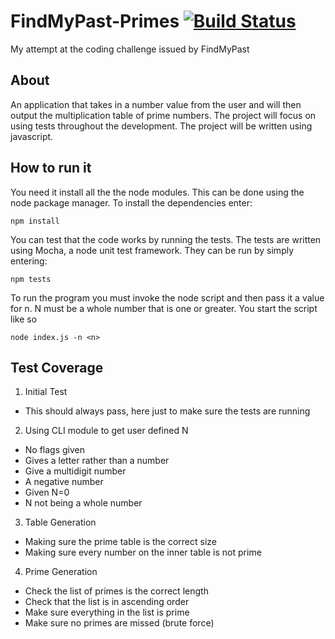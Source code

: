 # FindMyPast-Primes [![Build Status](https://travis-ci.com/gavinhenderson/FindMyPast-Primes.svg?token=zGHzssRv4pwPdCHDq9fz&branch=master)](https://travis-ci.com/gavinhenderson/FindMyPast-Primes)
My attempt at the coding challenge issued by FindMyPast
## About
An application that takes in a number value from the user and will then output the multiplication table of prime numbers. The project will focus on using tests throughout the development. The project will be written using javascript.

## How to run it
You need it install all the the node modules. This can be done using the node package manager. To install the dependencies enter:
```
npm install
```
You can test that the code works by running the tests. The tests are written using Mocha, a node unit test framework. They can be run by simply entering:
```
npm tests
```
To run the program you must invoke the node script and then pass it a value for n. N must be a whole number that is one or greater. You start the script like so
```
node index.js -n <n>
```

## Test Coverage

1. Initial Test
  * This should always pass, here just to make sure the tests are running
2. Using CLI module to get user defined N
  * No flags given
  * Gives a letter rather than a number
  * Give a multidigit number
  * A negative number
  * Given N=0
  * N not being a whole number
3. Table Generation
  * Making sure the prime table is the correct size
  * Making sure every number on the inner table is not prime
4. Prime Generation
  * Check the list of primes is the correct length
  * Check that the list is in ascending order
  * Make sure everything in the list is prime
  * Make sure no primes are missed (brute force)
